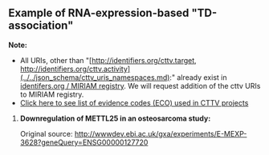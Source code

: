 ## Example of RNA-expression-based "TD-association"

**Note:** 
- All URIs, other than "[http://identifiers.org/cttv.target, http://identifiers.org/cttv.activity](../../json_schema/cttv_uris_namespaces.md):" already exist in [identifers.org / MIRIAM registry](http://www.ebi.ac.uk/miriam/main/collections/). We will request addition of the cttv URIs to MIRIAM registry.
- [Click here to see list of evidence codes (ECO) used in CTTV projects](../../json_schema/project_tracker.md)

1. **Downregulation of METTL25 in an osteosarcoma study:**
	
    Original source: http://wwwdev.ebi.ac.uk/gxa/experiments/E-MEXP-3628?geneQuery=ENSG00000127720
